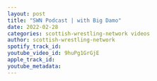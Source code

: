 ```yaml
---
layout: post
title: "SWN Podcast | with Big Damo"
date: 2022-02-28
categories: scottish-wrestling-network videos
author: scottish-wrestling-network
spotify_track_id: 
youtube_video_id: 9huPg1GrGjE
apple_track_id: 
youtube_metadata: 
---
```

